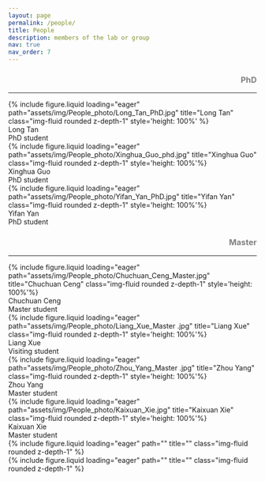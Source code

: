 ```yaml
---
layout: page
permalink: /people/
title: People
description: members of the lab or group
nav: true
nav_order: 7
---
```


<div>
  <h3 style='text-align: right; color: gray;'>PhD</h3>
</div>
<hr>
<div class="row">
    <div class="col-sm mt-3 mt-md-0">
        {% include figure.liquid loading="eager" path="assets/img/People_photo/Long_Tan_PhD.jpg" title="Long Tan" class="img-fluid rounded z-depth-1" style='height: 100%' %}
        <div class = 'caption'>Long Tan<br>PhD student</div>
    </div>
    <div class="col-sm mt-3 mt-md-0">
        {% include figure.liquid loading="eager" path="assets/img/People_photo/Xinghua_Guo_phd.jpg" title="Xinghua Guo" class="img-fluid rounded z-depth-1" style='height: 100%'%}
        <div class = 'caption'>Xinghua Guo<br>PhD student</div>
    </div>
    <div class="col-sm mt-3 mt-md-0">
        {% include figure.liquid loading="eager" path="assets/img/People_photo/Yifan_Yan_PhD.jpg" title="Yifan Yan" class="img-fluid rounded z-depth-1" style='height: 100%'%}
        <div class = 'caption'>Yifan Yan<br>PhD student</div>
    </div>
</div>

<div>
  <h3 style='text-align: right; color: gray;'>Master</h3>
</div>
<hr>
<div class="row">
    <div class="col-sm mt-3 mt-md-0">
        {% include figure.liquid loading="eager" path="assets/img/People_photo/Chuchuan_Ceng_Master.jpg" title="Chuchuan Ceng" class="img-fluid rounded z-depth-1" style='height: 100%'%}
        <div class = 'caption'>Chuchuan Ceng<br>Master student</div>
    </div>
    <div class="col-sm mt-3 mt-md-0">
        {% include figure.liquid loading="eager" path="assets/img/People_photo/Liang_Xue_Master .jpg" title="Liang Xue" class="img-fluid rounded z-depth-1" style='height: 100%'%}
        <div class = 'caption'>Liang Xue<br>Visiting student</div>
    </div>
    <div class="col-sm mt-3 mt-md-0">
        {% include figure.liquid loading="eager" path="assets/img/People_photo/Zhou_Yang_Master .jpg" title="Zhou Yang" class="img-fluid rounded z-depth-1" style='height: 100%'%}
        <div class = 'caption'>Zhou Yang<br>Master student</div>
    </div>
</div>
<div class="row">
    <div class="col-sm mt-3 mt-md-0">
        {% include figure.liquid loading="eager" path="assets/img/People_photo/Kaixuan_Xie.jpg" title="Kaixuan Xie" class="img-fluid rounded z-depth-1"  style='height: 100%'%}
        <div class = 'caption'>Kaixuan Xie<br>Master student </div>
    </div>
    <div class="col-sm mt-3 mt-md-0">
        {% include figure.liquid loading="eager" path="" title="" class="img-fluid rounded z-depth-1" %}
    </div>
    <div class="col-sm mt-3 mt-md-0">
        {% include figure.liquid loading="eager" path="" title="" class="img-fluid rounded z-depth-1" %}
    </div>
</div>
